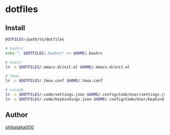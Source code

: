 # dotfiles

## Install

```bash
DOTFILES=/path/to/dotfiles

# bashrc
echo ". $DOTFILES/.bashrc" >> $HOME/.bashrc

# emacs
ln -s $DOTFILES/.emacs.d/init.el $HOME/.emacs.d/init.el

# tmux
ln -s $DOTFILES/.tmux.conf $HOME/.tmux.conf

# vscode
ln -s $DOTFILES/.code/settings.json $HOME/.config/Code/User/settings.json
ln -s $DOTFILES/.code/keybindings.json $HOME/.config/Code/User/keybindings.json
```

## Author

[shibataka000](https://github.com/shibataka000)
